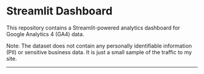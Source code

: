 # Streamlit Dashboard

This repository contains a Streamlit-powered analytics dashboard for Google Analytics 4 (GA4) data.  

Note: The dataset does not contain any personally identifiable information (PII) or sensitive business data. It is just a small sample of the traffic to my site. 

---
